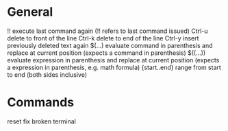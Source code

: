# General
!!              execute last command again (!! refers to last command issued)
Ctrl-u          delete to front of the line
Ctrl-k          delete to end of the line
Ctrl-y          insert previously deleted text again
$(...)          evaluate command in parenthesis and replace at current position (expects a command in parenthesis)
$((...))        evaluate expression in parenthesis and replace at current position (expects a expression in parenthesis, e.g. math formula)
{start..end}    range from start to end (both sides inclusive)


# Commands
reset           fix broken terminal
